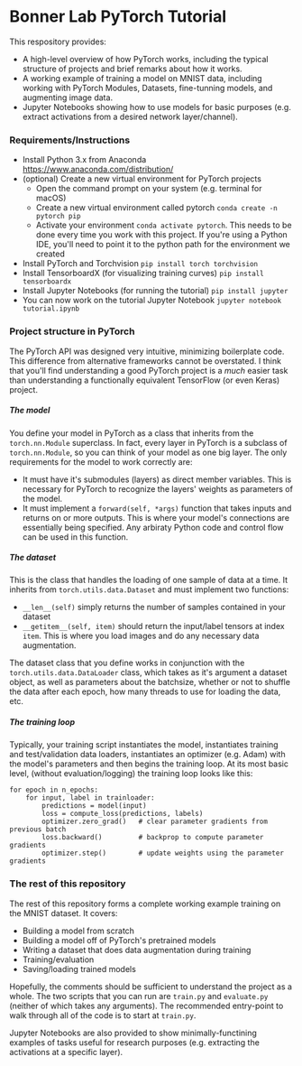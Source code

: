 # Bonner Lab PyTorch Tutorial
This respository provides:

- A high-level overview of how PyTorch works, 
including the typical structure of projects and brief remarks
about how it works.
- A working example of training a model on MNIST data, including
working with PyTorch Modules, Datasets, fine-tunning models, and
augmenting image data.
- Jupyter Notebooks showing how to use models for basic purposes
(e.g. extract activations from a desired network layer/channel).

### Requirements/Instructions

- Install Python 3.x from Anaconda https://www.anaconda.com/distribution/
- (optional) Create a new virtual environment for PyTorch projects
    - Open the command prompt on your system (e.g. terminal for macOS)
    - Create a new virtual environment called pytorch `conda create -n pytorch pip`
    - Activate your environment `conda activate pytorch`. This needs to be done every time you
    work with this project. If you're using a Python IDE, you'll need to point it to the python
    path for the environment we created
- Install PyTorch and Torchvision
`pip install torch torchvision`
- Install TensorboardX (for visualizing training curves) 
`pip install tensorboardx`
- Install Jupyter Notebooks (for running the tutorial)
`pip install jupyter`
- You can now work on the tutorial Jupyter Notebook
`jupyter notebook tutorial.ipynb`

### Project structure in PyTorch

The PyTorch API was designed very intuitive, minimizing boilerplate code. 
This difference from alternative frameworks cannot be overstated. I think that
you'll find understanding a good PyTorch project is a _much_
easier task than understanding a functionally equivalent
TensorFlow (or even Keras) project.

##### The model

You define your model in PyTorch as a class that inherits
from the `torch.nn.Module` superclass. In fact, every layer
in PyTorch is a subclass of `torch.nn.Module`, so you can
think of your model as one big layer. The only requirements
for the model to work correctly are:

- It must have it's submodules (layers) as direct member variables.
This is necessary for PyTorch to recognize the layers' weights as
parameters of the model.
- It must implement a `forward(self, *args)` function that takes inputs and
returns on or more outputs. This is where your model's
connections are essentially being specified. Any arbiraty
Python code and control flow can be used in this function.

##### The dataset

This is the class that handles the loading of one sample
of data at a time. It inherits from `torch.utils.data.Dataset`
and must implement two functions:

- `__len__(self)` simply returns the number of samples
contained in your dataset
- `__getitem__(self, item)` should return the input/label
tensors at index `item`. This is where you load images
and do any necessary data augmentation.

The dataset class that you define works in conjunction
with the `torch.utils.data.DataLoader` class, which takes
as it's argument a dataset object, as well as parameters
about the batchsize, whether or not to shuffle the data
after each epoch, how many threads to use for loading the
data, etc.

##### The training loop

Typically, your training script instantiates the model,
instantiates training and test/validation data loaders,
instantiates an optimizer (e.g. Adam) with the model's parameters
and then begins the training loop. At its most basic level,
(without evaluation/logging) the training loop looks like this:

```
for epoch in n_epochs:
    for input, label in trainloader:
        predictions = model(input)
        loss = compute_loss(predictions, labels)
        optimizer.zero_grad()   # clear parameter gradients from previous batch
        loss.backward()         # backprop to compute parameter gradients
        optimizer.step()        # update weights using the parameter gradients
```

### The rest of this repository

The rest of this repository forms a complete working
example training on the MNIST dataset. It covers:

- Building a model from scratch
- Building a model off of PyTorch's pretrained models
- Writing a dataset that does data augmentation during training
- Training/evaluation
- Saving/loading trained models

Hopefully, the comments should be sufficient to understand
the project as a whole. The two scripts that you can run
are `train.py` and `evaluate.py` (neither of which takes
any arguments). The recommended entry-point to walk through
all of the code is to start at `train.py`.

Jupyter Notebooks are also provided to show minimally-functining examples
of tasks useful for research purposes (e.g. extracting the activations at a specific layer).
